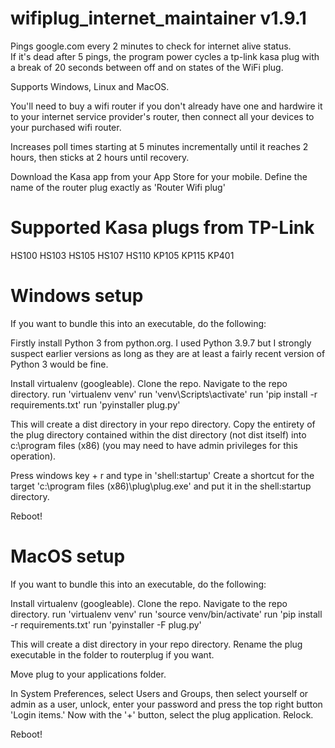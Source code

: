 # wifiplug_internet_maintainer v1.9.1
Pings google.com every 2 minutes to check for internet alive status.  
If it's dead after 5 pings, the program power cycles a tp-link kasa plug with a break of 20 seconds between off and on states of the WiFi plug.

Supports Windows, Linux and MacOS.

You'll need to buy a wifi router if you don't already have one and hardwire it to your internet service provider's router, then connect all your devices to your purchased wifi router.

Increases poll times starting at 5 minutes incrementally until it reaches 2 hours, then sticks at 2 hours until recovery.

Download the Kasa app from your App Store for your mobile.  Define the name of the router plug exactly as 'Router Wifi plug'

# Supported Kasa plugs from TP-Link
HS100
HS103
HS105
HS107
HS110
KP105
KP115
KP401

# Windows setup
If you want to bundle this into an executable, do the following:

Firstly install Python 3 from python.org. I used Python 3.9.7 but I strongly suspect earlier versions as long as they are at least a fairly recent version of Python 3 would be fine. 

Install virtualenv (googleable). 
Clone the repo. 
Navigate to the repo directory. 
run 'virtualenv venv' 
run 'venv\Scripts\activate' 
run 'pip install -r requirements.txt' 
run 'pyinstaller plug.py'

This will create a dist directory in your repo directory. 
Copy the entirety of the plug directory contained within the dist directory (not dist itself) into c:\program files (x86) (you may need to have admin privileges for this operation).

Press windows key + r and type in 'shell:startup' Create a shortcut for the target 'c:\program files (x86)\plug\plug.exe' and put it in the shell:startup directory.

Reboot!

# MacOS setup
If you want to bundle this into an executable, do the following:

Install virtualenv (googleable). 
Clone the repo. 
Navigate to the repo directory. 
run 'virtualenv venv' 
run 'source venv/bin/activate' 
run 'pip install -r requirements.txt' 
run 'pyinstaller -F plug.py'

This will create a dist directory in your repo directory. 
Rename the plug executable in the folder to routerplug if you want.

Move plug to your applications folder.

In System Preferences, select Users and Groups, then select yourself or admin as a user, unlock, enter your password and press the top right button 'Login items.'
Now with the '+' button, select the plug application.  Relock.

Reboot!

